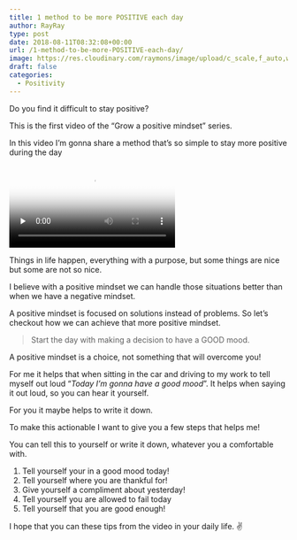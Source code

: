```yaml
---
title: 1 method to be more POSITIVE each day
author: RayRay
type: post
date: 2018-08-11T08:32:08+00:00
url: /1-method-to-be-more-POSITIVE-each-day/
image: https://res.cloudinary.com/raymons/image/upload/c_scale,f_auto,w_2560/v1535481782/1-method-to-be-more-POSITIVE-each-day.jpg
draft: false
categories:
  - Positivity
---
```


Do you find it difficult to stay positive?

<!--more-->

This is the first video of the “Grow a positive mindset” series.

In this video I’m gonna share a method that’s so simple to stay more positive during the day

<div class="igtv__wrapper">
<video controls="" controlslist="nodownload" class="tWeCl igtv__video" playsinline="" poster="https://scontent-amt2-1.cdninstagram.com/vp/84dce1beb9dd207d28a1799b9b53b10e/5B87E6D0/t51.2885-15/e15/39099018_1101526966663829_8852501091154132992_n.jpg" preload="none" src="https://scontent-amt2-1.cdninstagram.com/vp/d3162fa4ec30e8c197103e5f0c805ca0/5B882F9B/t50.16885-16/10000000_489712331440369_506996669972217856_n.mp4" type="video/mp4"></video>
</div>

Things in life happen, everything with a purpose, but some things are nice but some are not so nice.

I believe with a positive mindset we can handle those situations better than when we have a negative mindset.

A positive mindset is focused on solutions instead of problems. So let’s checkout how we can achieve that more positive mindset.


> Start the day with making a decision to have a GOOD mood.

A positive mindset is a choice, not something that will overcome you!

For me it helps that when sitting in the car and driving to my work to tell myself out loud “*Today I’m gonna have a good mood*”. It helps when saying it out loud, so you can hear it yourself.

For you it maybe helps to write it down.

To make this actionable I want to give you a few steps that helps me!

You can tell this to yourself or write it down, whatever you a comfortable with.

1. Tell yourself your in a good mood today!
2. Tell yourself where you are thankful for!
3. Give yourself a compliment about yesterday!
4. Tell yourself you are allowed to fail today
5. Tell yourself that you are good enough!

I hope that you can these tips from the video in your daily life. ✌️
